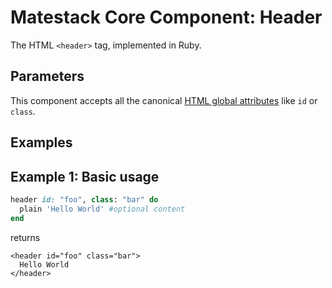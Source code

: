# Matestack Core Component: Header

The HTML `<header>` tag, implemented in Ruby.

## Parameters

This component accepts all the canonical [HTML global attributes](https://www.w3schools.com/tags/ref_standardattributes.asp) like `id` or `class`.

## Examples

## Example 1: Basic usage

```ruby
header id: "foo", class: "bar" do
  plain 'Hello World' #optional content
end
```

returns

```markup
<header id="foo" class="bar">
  Hello World
</header>
```

